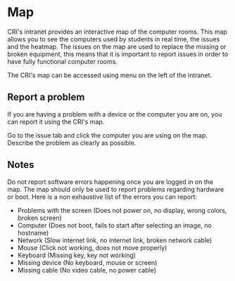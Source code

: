 # Map

CRI's intranet provides an interactive map of the computer rooms. This map
allows you to see the computers used by students in real time, the issues and
the heatmap. The issues on the map are used to replace the missing or broken
equipment, this means that it is important to report issues in order to have
fully functional computer rooms.

The CRI's map can be accessed using menu on the left of the intranet.

## Report a problem

If you are having a problem with a device or the computer you are on, you can
report it using the CRI's map.

Go to the issue tab and click the computer you are using on the map. Describe
the problem as clearly as possible.

## Notes

Do not report software errors happening once you are logged in on the map.
The map should only be used to report problems regarding hardware or boot.
Here is a non exhaustive list of the errors you can report:

- Problems with the screen (Does not power on, no display, wrong colors, broken screen)
- Computer (Does not boot, fails to start after selecting an image, no hostname)
- Network (Slow internet link, no internet link, broken network cable)
- Mouse (Click not working, does not move properly)
- Keyboard (Missing key, key not working)
- Missing device (No keyboard, mouse or screen)
- Missing cable (No video cable, no power cable)
